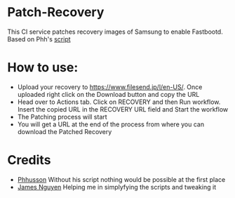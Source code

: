 # Patch-Recovery
This CI service patches recovery images of Samsung to enable Fastbootd. Based on Phh's [script](https://github.com/phhusson/samsung-galaxy-a51-gsi-boot)

# How to use:
- Upload your recovery to https://www.filesend.jp/l/en-US/. Once uploaded right click on the Download button and copy the URL
- Head over to Actions tab. Click on RECOVERY and then Run workflow. Insert the copied URL in the RECOVERY URL field and Start the workflow
- The Patching process will start
- You will get a URL at the end of the process from where you can download the Patched Recovery

# Credits
- [Phhusson](https://github.com/phhusson) Without his script nothing would be possible at the first place
- [James Nguyen](https://github.com/thongass000) Helping me in simplyfying the scripts and tweaking it
